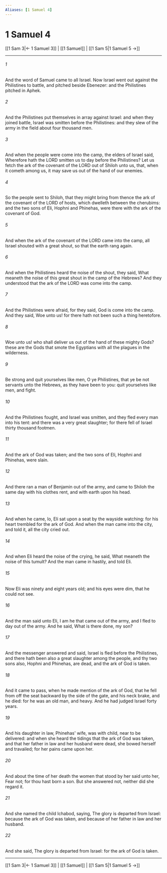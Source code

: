 ```yaml
---
Aliases: [1 Samuel 4]
---
```

# 1 Samuel 4

[[1 Sam 3|← 1 Samuel 3]] | [[1 Samuel]] | [[1 Sam 5|1 Samuel 5 →]]
***



###### 1 
And the word of Samuel came to all Israel. Now Israel went out against the Philistines to battle, and pitched beside Ebenezer: and the Philistines pitched in Aphek. 

###### 2 
And the Philistines put themselves in array against Israel: and when they joined battle, Israel was smitten before the Philistines: and they slew of the army in the field about four thousand men. 

###### 3 
And when the people were come into the camp, the elders of Israel said, Wherefore hath the LORD smitten us to day before the Philistines? Let us fetch the ark of the covenant of the LORD out of Shiloh unto us, that, when it cometh among us, it may save us out of the hand of our enemies. 

###### 4 
So the people sent to Shiloh, that they might bring from thence the ark of the covenant of the LORD of hosts, which dwelleth between the cherubims: and the two sons of Eli, Hophni and Phinehas, were there with the ark of the covenant of God. 

###### 5 
And when the ark of the covenant of the LORD came into the camp, all Israel shouted with a great shout, so that the earth rang again. 

###### 6 
And when the Philistines heard the noise of the shout, they said, What meaneth the noise of this great shout in the camp of the Hebrews? And they understood that the ark of the LORD was come into the camp. 

###### 7 
And the Philistines were afraid, for they said, God is come into the camp. And they said, Woe unto us! for there hath not been such a thing heretofore. 

###### 8 
Woe unto us! who shall deliver us out of the hand of these mighty Gods? these are the Gods that smote the Egyptians with all the plagues in the wilderness. 

###### 9 
Be strong and quit yourselves like men, O ye Philistines, that ye be not servants unto the Hebrews, as they have been to you: quit yourselves like men, and fight. 

###### 10 
And the Philistines fought, and Israel was smitten, and they fled every man into his tent: and there was a very great slaughter; for there fell of Israel thirty thousand footmen. 

###### 11 
And the ark of God was taken; and the two sons of Eli, Hophni and Phinehas, were slain. 

###### 12 
And there ran a man of Benjamin out of the army, and came to Shiloh the same day with his clothes rent, and with earth upon his head. 

###### 13 
And when he came, lo, Eli sat upon a seat by the wayside watching: for his heart trembled for the ark of God. And when the man came into the city, and told it, all the city cried out. 

###### 14 
And when Eli heard the noise of the crying, he said, What meaneth the noise of this tumult? And the man came in hastily, and told Eli. 

###### 15 
Now Eli was ninety and eight years old; and his eyes were dim, that he could not see. 

###### 16 
And the man said unto Eli, I am he that came out of the army, and I fled to day out of the army. And he said, What is there done, my son? 

###### 17 
And the messenger answered and said, Israel is fled before the Philistines, and there hath been also a great slaughter among the people, and thy two sons also, Hophni and Phinehas, are dead, and the ark of God is taken. 

###### 18 
And it came to pass, when he made mention of the ark of God, that he fell from off the seat backward by the side of the gate, and his neck brake, and he died: for he was an old man, and heavy. And he had judged Israel forty years. 

###### 19 
And his daughter in law, Phinehas' wife, was with child, near to be delivered: and when she heard the tidings that the ark of God was taken, and that her father in law and her husband were dead, she bowed herself and travailed; for her pains came upon her. 

###### 20 
And about the time of her death the women that stood by her said unto her, Fear not; for thou hast born a son. But she answered not, neither did she regard it. 

###### 21 
And she named the child Ichabod, saying, The glory is departed from Israel: because the ark of God was taken, and because of her father in law and her husband. 

###### 22 
And she said, The glory is departed from Israel: for the ark of God is taken.

***
[[1 Sam 3|← 1 Samuel 3]] | [[1 Samuel]] | [[1 Sam 5|1 Samuel 5 →]]

